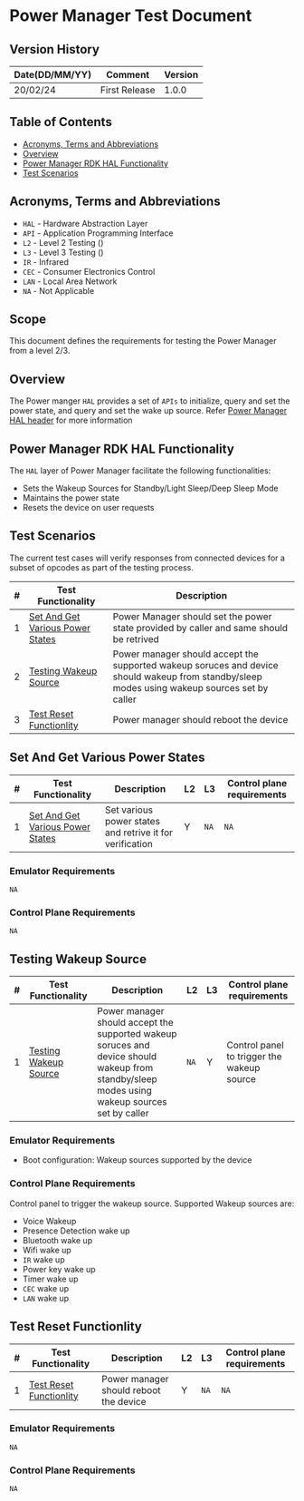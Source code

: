# Power Manager Test Document
 
## Version History
 
|Date(DD/MM/YY)|Comment|Version|
|--------------|-------|-------|
|20/02/24|First Release|1.0.0|
 
## Table of Contents

- [Acronyms, Terms and Abbreviations](#acronyms-terms-and-abbreviations)
- [Overview](#overview)
- [Power Manager RDK HAL Functionality](#power-manager-rdk-hal-functionality)
- [Test Scenarios](#test-scenarios)
 
## Acronyms, Terms and Abbreviations

- `HAL` - Hardware Abstraction Layer
- `API` - Application Programming Interface
- `L2` - Level 2 Testing ()
- `L3` - Level 3 Testing ()
- `IR` - Infrared
- `CEC` - Consumer Electronics Control
- `LAN` - Local Area Network
- `NA` - Not Applicable

## Scope

This document defines the requirements for testing the Power Manager from a level 2/3.

## Overview

The Power manger `HAL` provides a set of `APIs` to initialize, query and set the power state, and query and set the wake up source.
Refer [Power Manager HAL header](https://github.com/rdkcentral/rdk-halif-power_manager/blob/main/include/plat_power.h) for more information

## Power Manager RDK HAL Functionality

The `HAL` layer of Power Manager facilitate the following functionalities:
- Sets the Wakeup Sources for Standby/Light Sleep/Deep Sleep Mode
- Maintains the power state
- Resets the device on user requests

## Test Scenarios

The current test cases will verify responses from connected devices for a subset of opcodes as part of the testing process.

|#|Test Functionality|Description|
|-|------------------|-----------|
|1|[Set And Get Various Power States](#set-and-get-various-power-states)|Power Manager should set the power state provided by caller and same should be retrived|
|2|[Testing Wakeup Source](#testing-wakeup-source)|Power manager should accept the supported wakeup soruces and device should wakeup from standby/sleep modes using wakeup sources set by caller|
|3|[Test Reset Functionlity](#test-reset-functionlity)|Power manager should reboot the device|

## Set And Get Various Power States

|#|Test Functionality|Description|L2|L3|Control plane requirements|
|-|------------------|-----------|--|--|--------------------------|
|1|[Set And Get Various Power States](#set-and-get-various-power-states)|Set various power states and retrive it for verification |Y|`NA`|`NA`|

### Emulator Requirements
`NA`

### Control Plane Requirements
`NA`

## Testing Wakeup Source

|#|Test Functionality|Description|L2|L3|Control plane requirements|
|-|------------------|-----------|--|--|--------------------------|
|1|[Testing Wakeup Source](#testing-wakeup-source)|Power manager should accept the supported wakeup soruces and device should wakeup from standby/sleep modes using wakeup sources set by caller|`NA`|Y|Control panel to trigger the wakeup source|

### Emulator Requirements
- Boot configuration: Wakeup sources supported by the device

### Control Plane Requirements
Control panel to trigger the wakeup source. Supported Wakeup sources are:
- Voice Wakeup
- Presence Detection wake up
- Bluetooth wake up
- Wifi wake up
- `IR` wake up
- Power key wake up
- Timer wake up
- `CEC` wake up
- `LAN` wake up</li></ul>

## Test Reset Functionlity

|#|Test Functionality|Description|L2|L3|Control plane requirements|
|-|------------------|-----------|--|--|--------------------------|
|1|[Test Reset Functionlity](#test-reset-functionlity)|Power manager should reboot the device|Y|`NA`|`NA`|

### Emulator Requirements
`NA`

### Control Plane Requirements
`NA`
